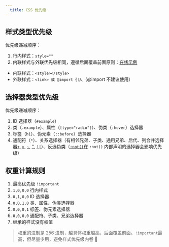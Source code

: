 ```yaml
---
  title: CSS 优先级
---
```


## 样式类型优先级

优先级递减顺序：

1. 行内样式：`style=""`
2. 内联样式与外联优先级相同，遵循后面覆盖前面原则：[在线示例](https://codesandbox.io/s/eloquent-https-qq30x)

- 内联样式：`<style></style>`
- 外联样式：`<link> 或 @import 引入`（@import 不建议使用）

## 选择器类型优先级

优先级递减顺序：

1. ID 选择器（`#example`）
2. 类（`.example`）、属性（`[type="radio"]`）、伪类（`:hover`）选择器
3. 标签（`h1`）、伪元素（`::before`）选择器
4. 通配符（`*`）、关系选择器（有相邻兄弟、子类、通用兄弟、后代、列合并选择器[`+`](https://developer.mozilla.org/zh-CN/docs/Web/CSS/Adjacent_sibling_combinator), [`>`](https://developer.mozilla.org/zh-CN/docs/Web/CSS/Child_combinator), [`~`](https://developer.mozilla.org/zh-CN/docs/Web/CSS/General_sibling_combinator), [''](https://developer.mozilla.org/en-US/docs/Web/CSS/Descendant_combinator), [`||`](https://developer.mozilla.org/zh-CN/docs/Web/CSS/Column_combinator)）、反选伪类（[`:not()`](https://developer.mozilla.org/zh-CN/docs/Web/CSS/:not)在 `:not()` 内部声明的选择器会影响优先级）

## 权重计算规则

1. 最高优先级 `!important`
2. `1,0,0,0`  行内样式
3. `0,1,0,0`  ID 选择器
4. `0,0,1,0`  类、属性、伪类选择器
5. `0,0,0,1`  标签、伪元素选择器
6. `0,0,0,0`  通配符、子类、兄弟选择器
7. 继承的样式没有权值

> 权重的进制是 256 进制，越具体权重越高，后面覆盖前面。`!important`最高，但尽量少用，避免样式优先级内卷 :dog:

  
